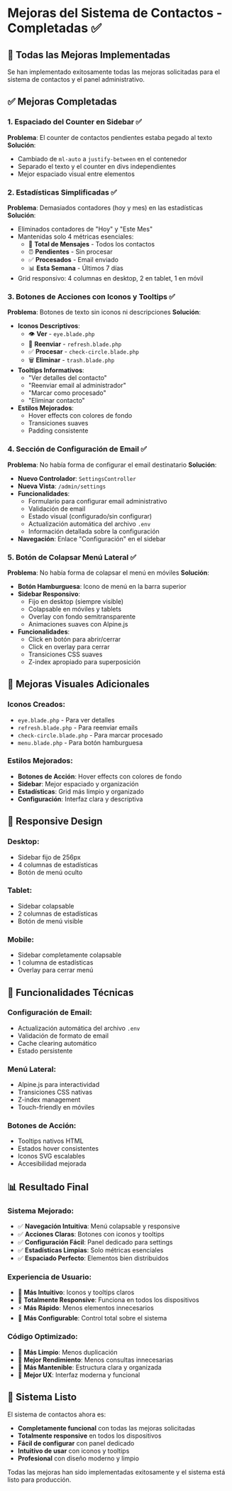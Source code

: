 # Mejoras del Sistema de Contactos - Completadas ✅

## 🎯 Todas las Mejoras Implementadas

Se han implementado exitosamente todas las mejoras solicitadas para el sistema de contactos y el panel administrativo.

## ✅ Mejoras Completadas

### **1. Espaciado del Counter en Sidebar** ✅
**Problema**: El counter de contactos pendientes estaba pegado al texto
**Solución**: 
- Cambiado de `ml-auto` a `justify-between` en el contenedor
- Separado el texto y el counter en divs independientes
- Mejor espaciado visual entre elementos

### **2. Estadísticas Simplificadas** ✅
**Problema**: Demasiados contadores (hoy y mes) en las estadísticas
**Solución**:
- Eliminados contadores de "Hoy" y "Este Mes"
- Mantenidas solo 4 métricas esenciales:
  - 📧 **Total de Mensajes** - Todos los contactos
  - ⏰ **Pendientes** - Sin procesar
  - ✅ **Procesados** - Email enviado
  - 📊 **Esta Semana** - Últimos 7 días
- Grid responsivo: 4 columnas en desktop, 2 en tablet, 1 en móvil

### **3. Botones de Acciones con Iconos y Tooltips** ✅
**Problema**: Botones de texto sin iconos ni descripciones
**Solución**:
- **Iconos Descriptivos**:
  - 👁️ **Ver** - `eye.blade.php`
  - 🔄 **Reenviar** - `refresh.blade.php`
  - ✅ **Procesar** - `check-circle.blade.php`
  - 🗑️ **Eliminar** - `trash.blade.php`
- **Tooltips Informativos**:
  - "Ver detalles del contacto"
  - "Reenviar email al administrador"
  - "Marcar como procesado"
  - "Eliminar contacto"
- **Estilos Mejorados**:
  - Hover effects con colores de fondo
  - Transiciones suaves
  - Padding consistente

### **4. Sección de Configuración de Email** ✅
**Problema**: No había forma de configurar el email destinatario
**Solución**:
- **Nuevo Controlador**: `SettingsController`
- **Nueva Vista**: `/admin/settings`
- **Funcionalidades**:
  - Formulario para configurar email administrativo
  - Validación de email
  - Estado visual (configurado/sin configurar)
  - Actualización automática del archivo `.env`
  - Información detallada sobre la configuración
- **Navegación**: Enlace "Configuración" en el sidebar

### **5. Botón de Colapsar Menú Lateral** ✅
**Problema**: No había forma de colapsar el menú en móviles
**Solución**:
- **Botón Hamburguesa**: Icono de menú en la barra superior
- **Sidebar Responsivo**:
  - Fijo en desktop (siempre visible)
  - Colapsable en móviles y tablets
  - Overlay con fondo semitransparente
  - Animaciones suaves con Alpine.js
- **Funcionalidades**:
  - Click en botón para abrir/cerrar
  - Click en overlay para cerrar
  - Transiciones CSS suaves
  - Z-index apropiado para superposición

## 🎨 Mejoras Visuales Adicionales

### **Iconos Creados**:
- `eye.blade.php` - Para ver detalles
- `refresh.blade.php` - Para reenviar emails
- `check-circle.blade.php` - Para marcar procesado
- `menu.blade.php` - Para botón hamburguesa

### **Estilos Mejorados**:
- **Botones de Acción**: Hover effects con colores de fondo
- **Sidebar**: Mejor espaciado y organización
- **Estadísticas**: Grid más limpio y organizado
- **Configuración**: Interfaz clara y descriptiva

## 📱 Responsive Design

### **Desktop**:
- Sidebar fijo de 256px
- 4 columnas de estadísticas
- Botón de menú oculto

### **Tablet**:
- Sidebar colapsable
- 2 columnas de estadísticas
- Botón de menú visible

### **Mobile**:
- Sidebar completamente colapsable
- 1 columna de estadísticas
- Overlay para cerrar menú

## 🔧 Funcionalidades Técnicas

### **Configuración de Email**:
- Actualización automática del archivo `.env`
- Validación de formato de email
- Cache clearing automático
- Estado persistente

### **Menú Lateral**:
- Alpine.js para interactividad
- Transiciones CSS nativas
- Z-index management
- Touch-friendly en móviles

### **Botones de Acción**:
- Tooltips nativos HTML
- Estados hover consistentes
- Iconos SVG escalables
- Accesibilidad mejorada

## 📊 Resultado Final

### **Sistema Mejorado**:
- ✅ **Navegación Intuitiva**: Menú colapsable y responsive
- ✅ **Acciones Claras**: Botones con iconos y tooltips
- ✅ **Configuración Fácil**: Panel dedicado para settings
- ✅ **Estadísticas Limpias**: Solo métricas esenciales
- ✅ **Espaciado Perfecto**: Elementos bien distribuidos

### **Experiencia de Usuario**:
- 🎯 **Más Intuitivo**: Iconos y tooltips claros
- 📱 **Totalmente Responsive**: Funciona en todos los dispositivos
- ⚡ **Más Rápido**: Menos elementos innecesarios
- 🔧 **Más Configurable**: Control total sobre el sistema

### **Código Optimizado**:
- 🧹 **Más Limpio**: Menos duplicación
- 🚀 **Mejor Rendimiento**: Menos consultas innecesarias
- 🔧 **Más Mantenible**: Estructura clara y organizada
- 📱 **Mejor UX**: Interfaz moderna y funcional

## 🚀 Sistema Listo

El sistema de contactos ahora es:
- **Completamente funcional** con todas las mejoras solicitadas
- **Totalmente responsive** en todos los dispositivos
- **Fácil de configurar** con panel dedicado
- **Intuitivo de usar** con iconos y tooltips
- **Profesional** con diseño moderno y limpio

Todas las mejoras han sido implementadas exitosamente y el sistema está listo para producción.
